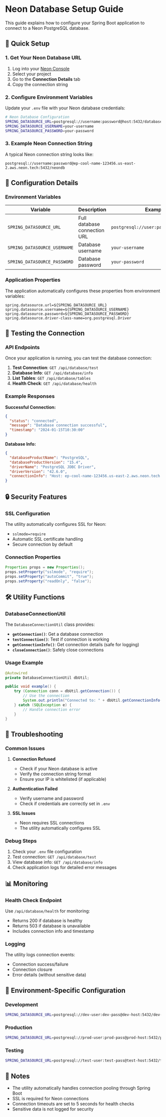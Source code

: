 # Neon Database Setup Guide

This guide explains how to configure your Spring Boot application to connect to a Neon PostgreSQL database.

## 🚀 Quick Setup

### 1. Get Your Neon Database URL

1. Log into your [Neon Console](https://console.neon.tech/)
2. Select your project
3. Go to the **Connection Details** tab
4. Copy the connection string

### 2. Configure Environment Variables

Update your `.env` file with your Neon database credentials:

```bash
# Neon Database Configuration
SPRING_DATASOURCE_URL=postgresql://username:password@host:5432/database
SPRING_DATASOURCE_USERNAME=your-username
SPRING_DATASOURCE_PASSWORD=your-password
```

### 3. Example Neon Connection String

A typical Neon connection string looks like:

```
postgresql://username:password@ep-cool-name-123456.us-east-2.aws.neon.tech:5432/neondb
```

## 🔧 Configuration Details

### Environment Variables

| Variable                     | Description                  | Example                               |
| ---------------------------- | ---------------------------- | ------------------------------------- |
| `SPRING_DATASOURCE_URL`      | Full database connection URL | `postgresql://user:pass@host:5432/db` |
| `SPRING_DATASOURCE_USERNAME` | Database username            | `your-username`                       |
| `SPRING_DATASOURCE_PASSWORD` | Database password            | `your-password`                       |

### Application Properties

The application automatically configures these properties from environment variables:

```properties
spring.datasource.url=${SPRING_DATASOURCE_URL}
spring.datasource.username=${SPRING_DATASOURCE_USERNAME}
spring.datasource.password=${SPRING_DATASOURCE_PASSWORD}
spring.datasource.driver-class-name=org.postgresql.Driver
```

## 🧪 Testing the Connection

### API Endpoints

Once your application is running, you can test the database connection:

1. **Test Connection**: `GET /api/database/test`
2. **Database Info**: `GET /api/database/info`
3. **List Tables**: `GET /api/database/tables`
4. **Health Check**: `GET /api/database/health`

### Example Responses

**Successful Connection:**

```json
{
  "status": "connected",
  "message": "Database connection successful",
  "timestamp": "2024-01-15T10:30:00"
}
```

**Database Info:**

```json
{
  "databaseProductName": "PostgreSQL",
  "databaseProductVersion": "15.4",
  "driverName": "PostgreSQL JDBC Driver",
  "driverVersion": "42.6.0",
  "connectionInfo": "Host: ep-cool-name-123456.us-east-2.aws.neon.tech:5432, Database: neondb"
}
```

## 🔒 Security Features

### SSL Configuration

The utility automatically configures SSL for Neon:

- `sslmode=require`
- Automatic SSL certificate handling
- Secure connection by default

### Connection Properties

```java
Properties props = new Properties();
props.setProperty("sslmode", "require");
props.setProperty("autoCommit", "true");
props.setProperty("readOnly", "false");
```

## 🛠️ Utility Functions

### DatabaseConnectionUtil

The `DatabaseConnectionUtil` class provides:

- **`getConnection()`**: Get a database connection
- **`testConnection()`**: Test if connection is working
- **`getConnectionInfo()`**: Get connection details (safe for logging)
- **`closeConnection()`**: Safely close connections

### Usage Example

```java
@Autowired
private DatabaseConnectionUtil dbUtil;

public void example() {
    try (Connection conn = dbUtil.getConnection()) {
        // Use the connection
        System.out.println("Connected to: " + dbUtil.getConnectionInfo());
    } catch (SQLException e) {
        // Handle connection error
    }
}
```

## 🚨 Troubleshooting

### Common Issues

1. **Connection Refused**

   - Check if your Neon database is active
   - Verify the connection string format
   - Ensure your IP is whitelisted (if applicable)

2. **Authentication Failed**

   - Verify username and password
   - Check if credentials are correctly set in `.env`

3. **SSL Issues**
   - Neon requires SSL connections
   - The utility automatically configures SSL

### Debug Steps

1. Check your `.env` file configuration
2. Test connection: `GET /api/database/test`
3. View database info: `GET /api/database/info`
4. Check application logs for detailed error messages

## 📊 Monitoring

### Health Check Endpoint

Use `/api/database/health` for monitoring:

- Returns 200 if database is healthy
- Returns 503 if database is unavailable
- Includes connection info and timestamp

### Logging

The utility logs connection events:

- Connection success/failure
- Connection closure
- Error details (without sensitive data)

## 🔄 Environment-Specific Configuration

### Development

```bash
SPRING_DATASOURCE_URL=postgresql://dev-user:dev-pass@dev-host:5432/dev-db
```

### Production

```bash
SPRING_DATASOURCE_URL=postgresql://prod-user:prod-pass@prod-host:5432/prod-db
```

### Testing

```bash
SPRING_DATASOURCE_URL=postgresql://test-user:test-pass@test-host:5432/test-db
```

## 📝 Notes

- The utility automatically handles connection pooling through Spring Boot
- SSL is required for Neon connections
- Connection timeouts are set to 5 seconds for health checks
- Sensitive data is not logged for security
